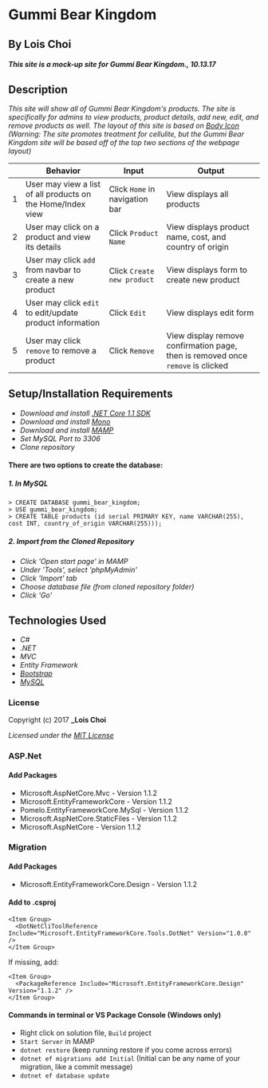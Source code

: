 ﻿# Gummi Bear Kingdom

## By Lois Choi

#### _This site is a mock-up site for Gummi Bear Kingdom., 10.13.17_


## Description

_This site will show all of Gummi Bear Kingdom's products. The site is specifically for admins to view products, product details, add new, edit, and remove products as well._
_The layout of this site is based on <a href="https://www.google.com/url?sa=i&rct=j&q=&esrc=s&source=images&cd=&cad=rja&uact=8&ved=0ahUKEwjSj-rkgO7WAhWoqlQKHdr0ByMQjRwIBw&url=https%3A%2F%2Fwww.templatemonster.com%2Fwebsite-templates%2F47337.html&psig=AOvVaw1Gzm9S0Fa0yMsYUr3oErKt&ust=1507997983679479">Body Icon</a>
(Warning: The site promotes treatment for cellulite, but the Gummi Bear Kingdom site will be based off of the top two sections of the webpage layout)_

|| Behavior  | Input  | Output  |
|---|---|---|---|
|1| User may view a list of all products on the Home/Index view  | Click `Home` in navigation bar  | View displays all products |
|2| User may click on a product and view its details | Click `Product Name`  | View displays product name, cost, and country of origin  
|3| User may click `add` from navbar to create a new product | Click `Create new product` | View displays form to create new product |
|4| User may click `edit` to edit/update product information | Click `Edit` | View displays edit form |
|5| User may click `remove` to remove a product | Click `Remove` | View display remove confirmation page, then is removed once `remove` is clicked |

## Setup/Installation Requirements

* _Download and install [.NET Core 1.1 SDK](https://www.microsoft.com/net/download/core)_
* _Download and install [Mono](http://www.mono-project.com/download/)_
* _Download and install [MAMP](https://www.mamp.info/en/)_
* _Set MySQL Port to 3306_
* _Clone repository_

#### There are two options to create the database:
##### 1. In MySQL
`> CREATE DATABASE gummi_bear_kingdom;`<br>
`> USE gummi_bear_kingdom;`<br>
`> CREATE TABLE products (id serial PRIMARY KEY, name VARCHAR(255), cost INT, country_of_origin VARCHAR(255)));`<br>
##### 2. Import from the Cloned Repository
* _Click 'Open start page' in MAMP_
* _Under 'Tools', select 'phpMyAdmin'_
* _Click 'Import' tab_
* _Choose database file (from cloned repository folder)_
* _Click 'Go'_

## Technologies Used
* _C#_
* _.NET_
* _MVC_
* _Entity Framework_
* _[Bootstrap](http://getbootstrap.com/getting-started/)_
* _[MySQL](https://www.mysql.com/)_

### License

Copyright (c) 2017 **_Lois Choi**

*Licensed under the [MIT License](https://opensource.org/licenses/MIT)*


### ASP.Net
#### Add Packages
* Microsoft.AspNetCore.Mvc - Version 1.1.2
* Microsoft.EntityFrameworkCore - Version 1.1.2
* Pomelo.EntityFrameworkCore.MySql - Version 1.1.2
* Microsoft.AspNetCore.StaticFiles - Version 1.1.2
* Microsoft.AspNetCore - Version 1.1.2

### Migration
#### Add Packages
* Microsoft.EntityFrameworkCore.Design - Version 1.1.2

#### Add to .csproj
```
<Item Group>
  <DotNetCliToolReference Include="Microsoft.EntityFrameworkCore.Tools.DotNet" Version="1.0.0" />
</Item Group>
```
If missing, add:
```
<Item Group>
  <PackageReference Include="Microsoft.EntityFrameworkCore.Design" Version="1.1.2" />
</Item Group>
```

#### Commands in terminal or VS Package Console (Windows only)
* Right click on solution file, `Build` project
* `Start Server` in MAMP
* `dotnet restore` (keep running restore if you come across errors)
* `dotnet ef migrations add Initial` (Initial can be any name of your migration, like a commit message)
* `dotnet ef database update`
